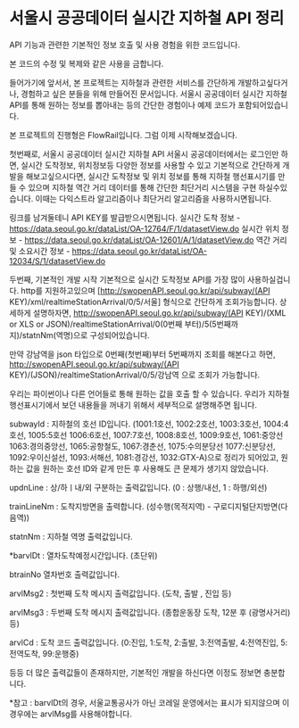 # 서울시 공공데이터 실시간 지하철 API 정리
API 기능과 관련한 기본적인 정보 호출 및 사용 경험을 위한 코드입니다.

본 코드의 수정 및 복제와 같은 사용을 금합니다.

들어가기에 앞서서,
본 프로젝트는 지하철과 관련한 서비스를 간단하게 개발하고싶다거나, 경험하고 싶은 분들을 위해 만들어진 문서입니다.
서울시 공공데이터 실시간 지하철 API를 통해 원하는 정보를 뽑아내는 등의 간단한 경험이나 예제 코드가 포함되어있습니다.

본 프로젝트의 진행형은 FlowRail입니다.
그럼 이제 시작해보겠습니다.


첫번째로, 서울시 공공데이터 실시간 지하철 API
서울시 공공데이터에서는 로그인만 하면, 실시간 도착정보, 위치정보등 다양한 정보를 사용할 수 있고 기본적으로 간단하게 개발을
해보고싶으시다면, 실시간 도착정보 및 위치 정보를 통해 지하철 행선표시기를 만들 수 있으며
지하철 역간 거리 데이터를 통해 간단한 최단거리 시스템을 구현 하실수있습니다. 이때는 다익스트라 알고리즘이나 최단거리 알고리즘을 사용하시면됩니다.

링크를 남겨둘테니 API KEY를 발급받으시면됩니다.
실시간 도착 정보 - https://data.seoul.go.kr/dataList/OA-12764/F/1/datasetView.do
실시간 위치 정보 - https://data.seoul.go.kr/dataList/OA-12601/A/1/datasetView.do
역간 거리 및 소요시간 정보 - https://data.seoul.go.kr/dataList/OA-12034/S/1/datasetView.do


두번째, 기본적인 개발 시작
기본적으로 실시간 도착정보 API를 가장 많이 사용하실겁니다.
http를 지원하고있으며 [http://swopenAPI.seoul.go.kr/api/subway/(API KEY)/xml/realtimeStationArrival/0/5/서울] 형식으로 간단하게 조회가능합니다.
상세하게 설명하자면, http://swopenAPI.seoul.go.kr/api/subway/(API KEY)/(XML or XLS or JSON)/realtimeStationArrival/0(0번째 부터)/5(5번째까지)/statnNm(역명)으로 구성되어있습니다.

만약 강남역을 json 타입으로 0번째(첫번째)부터 5번째까지 조회를 해본다고 하면,
http://swopenAPI.seoul.go.kr/api/subway/(API KEY)/(JSON)/realtimeStationArrival/0/5/강남역
으로 조회가 가능합니다.

우리는 파이썬이나 다른 언어들로 통해 원하는 값을 호출 할 수 있습니다.
우리가 지하철 행선표시기에서 보던 내용들을 꺼내기 위해서 세부적으로 설명해주면 됩니다.

subwayId : 지하철의 호선 ID입니다.
(1001:1호선, 1002:2호선, 1003:3호선, 1004:4호선, 1005:5호선 1006:6호선, 1007:7호선, 1008:8호선, 1009:9호선, 1061:중앙선1063:경의중앙선, 1065:공항철도, 1067:경춘선, 1075:수의분당선 1077:신분당선, 1092:우이신설선, 1093:서해선, 1081:경강선, 1032:GTX-A)으로 정리가 되어있고, 원하는 값을 원하는 호선 ID와 같게 만든 후 사용해도 큰 문제가 생기지 않았습니다.

updnLine : 상/하ㅣ내/외 구분하는 출력값입니다.
(0 : 상행/내선, 1 : 하행/외선)

trainLineNm : 도착지방면을 출력합니다.
(성수행(목적지역) - 구로디지털단지방면(다음역))

statnNm : 지하철 역명 출력값입니다.

*barvlDt : 열차도착예정시간입니다. (초단위)

btrainNo	열차번호 출력값입니다.

arvlMsg2 : 첫번째 도착 메시지 출력값입니다.
(도착, 출발 , 진입 등)

arvlMsg3 : 두번째 도착 메시지 출력값입니다.
(종합운동장 도착, 12분 후 (광명사거리) 등)

arvlCd : 도착 코드 출력값입니다.
(0:진입, 1:도착, 2:출발, 3:전역출발, 4:전역진입, 5:전역도착, 99:운행중)

등등 더 많은 출력값들이 존재하지만, 기본적인 개발을 하신다면 이정도 정보면 충분합니다.

*참고 : barvlDt의 경우, 서울교통공사가 아닌 코레일 운영에서는 표시가 되지않으며 이 경우에는 arvlMsg를 사용해야합니다.


